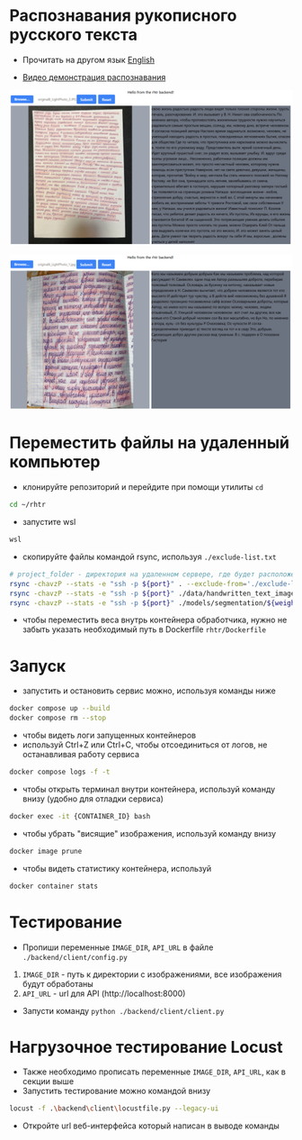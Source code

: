 # Распознавания рукописного русского текста

- Прочитать на другом язык [English](README.md)

- [Видео демонстрация распознавания](/static/video.mp4)

![Пример распознавания 1](/static/1.png)

![Пример распознавания 2](/static/2.png)

# Переместить файлы на удаленный компьютер

- клонируйте репозиторий и перейдите при помощи утилиты `cd`

```bash
cd ~/rhtr
```

- запустите wsl

```bash
wsl
```

- скопируйте файлы командой rsync, используя `./exclude-list.txt`

```bash
# project_folder - директория на удаленном сервере, где будет расположен код
rsync -chavzP --stats -e "ssh -p ${port}" . --exclude-from='./exclude-list.txt' ${remote_user}@${remote_host_or_ip}:${project_folder}/rhtr
rsync -chavzP --stats -e "ssh -p ${port}" ./data/handwritten_text_images ${remote_user}@${remote_host_or_ip}:${project_folder}/rhtr/data
rsync -chavzP --stats -e "ssh -p ${port}" ./models/segmentation/${weights_filename} ${remote_user}@${remote_host_or_ip}:${project_folder}/rhtr/models/segmentation
```

- чтобы переместить веса внутрь контейнера обработчика, нужно не забыть указать необходимый путь в
  Dockerfile `rhtr/Dockerfile`

# Запуск

- запустить и остановить сервис можно, используя команды ниже

```bash
docker compose up --build
docker compose rm --stop 
```

- чтобы видеть логи запущенных контейнеров
- используй Ctrl+Z или Ctrl+C, чтобы отсоединиться от логов, не останавливая работу сервиса

```bash
docker compose logs -f -t 
```

- чтобы открыть терминал внутри контейнера, используй команду внизу (удобно для отладки сервиса)

```bash
docker exec -it {CONTAINER_ID} bash
```

- чтобы убрать "висящие" изображения, используй команду внизу

```bash
docker image prune
```

- чтобы видеть статистику контейнера, используй

```bash
docker container stats
```

# Тестирование

- Пропиши переменные `IMAGE_DIR`, `API_URL` в файле `./backend/client/config.py`

1. `IMAGE_DIR` - путь к директории с изображениями, все изображения будут обработаны
2. `API_URL` - url для API (http://localhost:8000)

- Запусти команду `python ./backend/client/client.py`

# Нагрузочное тестирование Locust

- Также необходимо прописать переменные `IMAGE_DIR`, `API_URL`, как в секции выше
- Запустить тестирование можно командой внизу

```bash
locust -f .\backend\client\locustfile.py --legacy-ui
```

- Откройте url веб-интерфейса который написан в выводе команды
